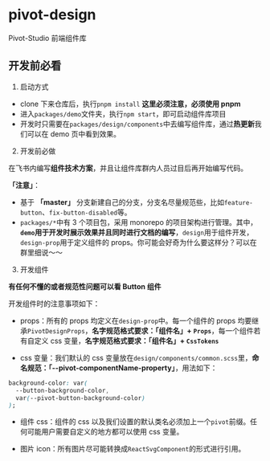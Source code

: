 # pivot-design

Pivot-Studio 前端组件库

## 开发前必看

1. 启动方式

- clone 下来仓库后，执行`pnpm install` **这里必须注意，必须使用 pnpm**
- 进入`packages/demo`文件夹，执行`npm start`，即可启动组件库项目
- 开发时只需要在`packages/design/components`中去编写组件库，通过**热更新**我们可以在 demo 页中看到效果。

2. 开发前必做

在飞书内编写**组件技术方案**，并且让组件库群内人员过目后再开始编写代码。

**「注意」**：

- 基于 **「master」** 分支新建自己的分支，分支名尽量规范些，比如`feature-button`、`fix-button-disabled`等。
- `packages/*`中有 3 个项目包，采用 monorepo 的项目架构进行管理。其中，**`demo`用于开发时展示效果并且同时进行文档的编写**，`design`用于组件开发，`design-prop`用于定义组件的 props。你可能会好奇为什么要这样分？可以在群里细说～～

3. 开发组件

**有任何不懂的或者规范性问题可以看 Button 组件**

开发组件时的注意事项如下：

- props：所有的 props 均定义在`design-prop`中。每一个组件的 props 均要继承`PivotDesignProps`，**名字规范格式要求：「组件名」+ `Props`**，每一个组件若有自定义 css 变量，**名字规范格式要求：「组件名」+ `CssTokens`**

- css 变量：我们默认的 css 变量放在`design/components/common.scss`里，**命名规范：「--pivot-componentName-property」**，用法如下：

```css
background-color: var(
  --button-background-color,
  var(--pivot-button-background-color)
);
```

- 组件 css：组件的 css 以及我们设置的默认类名必须加上一个`pivot`前缀。任何可能用户需要自定义的地方都可以使用 css 变量。

- 图片 icon：所有图片尽可能转换成`ReactSvgComponent`的形式进行引用。
